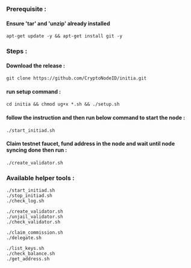### Prerequisite :
#### Ensure 'tar' and 'unzip' already installed
    apt-get update -y && apt-get install git -y
### Steps :
#### Download the release :
    git clone https://github.com/CryptoNodeID/initia.git
#### run setup command : 
    cd initia && chmod ug+x *.sh && ./setup.sh
#### follow the instruction and then run below command to start the node :
    ./start_initiad.sh
#### Claim testnet faucet, fund address in the node and wait until node syncing done then run :
    ./create_validator.sh
### Available helper tools :
    ./start_initiad.sh
    ./stop_initiad.sh
    ./check_log.sh
    
    ./create_validator.sh
    ./unjail_validator.sh
    ./check_validator.sh

    ./claim_commission.sh
    ./delegate.sh

    ./list_keys.sh
    ./check_balance.sh
    ./get_address.sh
